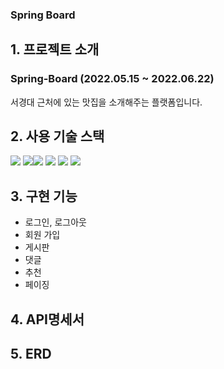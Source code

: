 ### Spring Board

## 1. 프로젝트 소개
### Spring-Board (2022.05.15 ~ 2022.06.22)
<p text-align='center'>서경대 근처에 있는 맛집을 소개해주는 플랫폼입니다. <br/>
</p>

## 2. 사용 기술 스택
<img src="https://img.shields.io/badge/SPRING-6DB33F?style=for-the-badge&logo=SPRING&logoColor=white"> <img src="https://img.shields.io/badge/SPRINGBOOT-6DB33F?style=for-the-badge&logo=SPRINGBOOT&logoColor=white"><img src="https://img.shields.io/badge/JAVA-4479A1?style=for-the-badge&logo=JAVA&logoColor=black"> <img src="https://img.shields.io/badge/MYSQL-4479A1?style=for-the-badge&logo=MYSQL&logoColor=white"> <img src="https://img.shields.io/badge/QUERYDSL-4479A1?style=for-the-badge&logo=QUERYDSL&logoColor=black"> <img src="https://img.shields.io/badge/JPA-6DB33F?style=for-the-badge&logo=JPA&logoColor=black">

## 3. 구현 기능
  - 로그인, 로그아웃
  - 회원 가입
  - 게시판
  - 댓글
  - 추천
  - 페이징

## 4. API명세서
## 5. ERD
